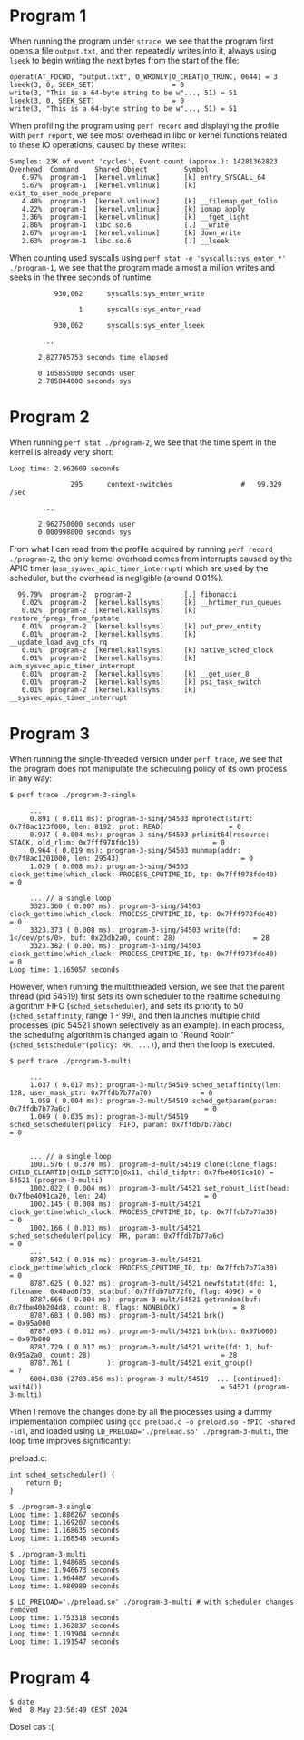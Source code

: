 # Program 1

When running the program under `strace`, we see that the program first opens a file `output.txt`, and then repeatedly writes into it, always using `lseek` to begin writing the next bytes from the start of the file:

```
openat(AT_FDCWD, "output.txt", O_WRONLY|O_CREAT|O_TRUNC, 0644) = 3
lseek(3, 0, SEEK_SET)                   = 0
write(3, "This is a 64-byte string to be w"..., 51) = 51
lseek(3, 0, SEEK_SET)                   = 0
write(3, "This is a 64-byte string to be w"..., 51) = 51
```

When profiling the program using `perf record` and displaying the profile with `perf report`, we see most overhead in libc or kernel functions related to these IO operations, caused by these writes:

```
Samples: 23K of event 'cycles', Event count (approx.): 14281362823
Overhead  Command    Shared Object         Symbol
   6.97%  program-1  [kernel.vmlinux]      [k] entry_SYSCALL_64         
   5.67%  program-1  [kernel.vmlinux]      [k] exit_to_user_mode_prepare
   4.48%  program-1  [kernel.vmlinux]      [k] __filemap_get_folio      
   4.22%  program-1  [kernel.vmlinux]      [k] iomap_apply              
   3.36%  program-1  [kernel.vmlinux]      [k] __fget_light             
   2.86%  program-1  libc.so.6             [.] __write                  
   2.67%  program-1  [kernel.vmlinux]      [k] down_write               
   2.63%  program-1  libc.so.6             [.] __lseek   
```

When counting used syscalls using `perf stat -e 'syscalls:sys_enter_*' ./program-1`, we see that the program made almost a million writes and seeks in the three seconds of runtime:

```
           930,062      syscalls:sys_enter_write                                     
         
                 1      syscalls:sys_enter_read                                      
         
           930,062      syscalls:sys_enter_lseek                                     

        ...

       2.827705753 seconds time elapsed

       0.105855000 seconds user
       2.705844000 seconds sys
```

# Program 2

When running `perf stat ./program-2`, we see that the time spent in the kernel is already very short:

```
Loop time: 2.962609 seconds

               295      context-switches                 #   99.329 /sec             

        ...

       2.962750000 seconds user
       0.000998000 seconds sys
```

From what I can read from the profile acquired by running `perf record ./program-2`, the only kernel overhead comes from interrupts caused by the APIC timer (`asm_sysvec_apic_timer_interrupt`) which are used by the scheduler, but the overhead is negligible (around 0.01%).

```
  99.79%  program-2  program-2             [.] fibonacci                       
   0.02%  program-2  [kernel.kallsyms]     [k] __hrtimer_run_queues           
   0.02%  program-2  [kernel.kallsyms]     [k] restore_fpregs_from_fpstate    
   0.01%  program-2  [kernel.kallsyms]     [k] put_prev_entity                
   0.01%  program-2  [kernel.kallsyms]     [k] __update_load_avg_cfs_rq       
   0.01%  program-2  [kernel.kallsyms]     [k] native_sched_clock             
   0.01%  program-2  [kernel.kallsyms]     [k] asm_sysvec_apic_timer_interrupt
   0.01%  program-2  [kernel.kallsyms]     [k] __get_user_8                   
   0.01%  program-2  [kernel.kallsyms]     [k] psi_task_switch                
   0.01%  program-2  [kernel.kallsyms]     [k] __sysvec_apic_timer_interrupt
```

# Program 3

When running the single-threaded version under `perf trace`, we see that the program does not manipulate the scheduling policy of its own process in any way:

```
$ perf trace ./program-3-single

     ...
     0.891 ( 0.011 ms): program-3-sing/54503 mprotect(start: 0x7f8ac123f000, len: 8192, prot: READ)                = 0
     0.937 ( 0.004 ms): program-3-sing/54503 prlimit64(resource: STACK, old_rlim: 0x7fff978fdc10)                  = 0
     0.964 ( 0.019 ms): program-3-sing/54503 munmap(addr: 0x7f8ac1201000, len: 29543)                              = 0
     1.029 ( 0.008 ms): program-3-sing/54503 clock_gettime(which_clock: PROCESS_CPUTIME_ID, tp: 0x7fff978fde40)    = 0

     ... // a single loop
     3323.360 ( 0.007 ms): program-3-sing/54503 clock_gettime(which_clock: PROCESS_CPUTIME_ID, tp: 0x7fff978fde40)    = 0
     3323.373 ( 0.008 ms): program-3-sing/54503 write(fd: 1</dev/pts/0>, buf: 0x23db2a0, count: 28)                   = 28
     3323.382 ( 0.001 ms): program-3-sing/54503 clock_gettime(which_clock: PROCESS_CPUTIME_ID, tp: 0x7fff978fde40)    = 0
Loop time: 1.165057 seconds
```

However, when running the multithreaded version, we see that the parent thread (pid 54519) first sets its own scheduler to the realtime scheduling algorithm FIFO (`sched_setscheduler`), and sets its priority to 50 (`sched_setaffinity`, range 1 - 99), and then launches multiple child processes (pid 54521 shown selectively as an example). In each process, the scheduling algorithm is changed again to "Round Robin" (`sched_setscheduler(policy: RR, ...)`), and then the loop is executed.

```
$ perf trace ./program-3-multi

     ...
     1.037 ( 0.017 ms): program-3-mult/54519 sched_setaffinity(len: 128, user_mask_ptr: 0x7ffdb7b77a70)            = 0
     1.059 ( 0.004 ms): program-3-mult/54519 sched_getparam(param: 0x7ffdb7b77a6c)                                 = 0
     1.069 ( 0.035 ms): program-3-mult/54519 sched_setscheduler(policy: FIFO, param: 0x7ffdb7b77a6c)               = 0


     ... // a single loop
     1001.576 ( 0.370 ms): program-3-mult/54519 clone(clone_flags: CHILD_CLEARTID|CHILD_SETTID|0x11, child_tidptr: 0x7fbe4091ca10) = 54521 (program-3-multi)
     1002.022 ( 0.004 ms): program-3-mult/54521 set_robust_list(head: 0x7fbe4091ca20, len: 24)                        = 0
     1002.145 ( 0.008 ms): program-3-mult/54521 clock_gettime(which_clock: PROCESS_CPUTIME_ID, tp: 0x7ffdb7b77a30)    = 0
     1002.166 ( 0.013 ms): program-3-mult/54521 sched_setscheduler(policy: RR, param: 0x7ffdb7b77a6c)                 = 0
     ...
     8787.542 ( 0.016 ms): program-3-mult/54521 clock_gettime(which_clock: PROCESS_CPUTIME_ID, tp: 0x7ffdb7b77a30)    = 0
     8787.625 ( 0.027 ms): program-3-mult/54521 newfstatat(dfd: 1, filename: 0x40ad6f35, statbuf: 0x7ffdb7b772f0, flag: 4096) = 0
     8787.666 ( 0.004 ms): program-3-mult/54521 getrandom(buf: 0x7fbe40b204d8, count: 8, flags: NONBLOCK)             = 8
     8787.683 ( 0.003 ms): program-3-mult/54521 brk()                                                                 = 0x95a000
     8787.693 ( 0.012 ms): program-3-mult/54521 brk(brk: 0x97b000)                                                    = 0x97b000
     8787.729 ( 0.017 ms): program-3-mult/54521 write(fd: 1, buf: 0x95a2a0, count: 28)                                = 28
     8787.761 (         ): program-3-mult/54521 exit_group()                                                          = ?
     6004.038 (2783.856 ms): program-3-mult/54519  ... [continued]: wait4())                                            = 54521 (program-3-multi)
```

When I remove the changes done by all the processes using a dummy implementation compiled using `gcc preload.c -o preload.so -fPIC -shared -ldl`, and loaded using `LD_PRELOAD='./preload.so' ./program-3-multi`, the loop time improves significantly:

preload.c:
```
int sched_setscheduler() {
	return 0;
}
```

```
$ ./program-3-single 
Loop time: 1.886267 seconds
Loop time: 1.169207 seconds
Loop time: 1.168635 seconds
Loop time: 1.168548 seconds

$ ./program-3-multi 
Loop time: 1.948685 seconds
Loop time: 1.946673 seconds
Loop time: 1.964487 seconds
Loop time: 1.986989 seconds

$ LD_PRELOAD='./preload.so' ./program-3-multi # with scheduler changes removed
Loop time: 1.753318 seconds
Loop time: 1.362837 seconds
Loop time: 1.191904 seconds
Loop time: 1.191547 seconds
```

# Program 4

```
$ date
Wed  8 May 23:56:49 CEST 2024
```

Dosel cas :(
